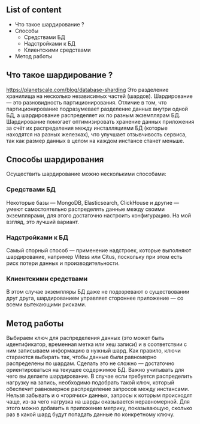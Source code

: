 ## List of content
- Что такое шардирование ?
- Способы
  - Средствами БД
  - Надстройками к БД
  - Клиентскими средствами
- Метод работы
  
## Что такое шардирование ?
https://planetscale.com/blog/database-sharding
Это разделение хранилища на несколько независимых частей (шардов). Шардирование — это разновидность партиционирования. Отличие в том, что партиционирование подразумевает разделение данных внутри одной БД, а шардирование распределяет их по разным экземплярам БД. 
Шардирование помогает оптимизировать хранение данных приложения за счёт их распределения между инсталляциями БД (которые находятся на разных железках), что улучшает отзывчивость сервиса, так как размер данных в целом на каждом инстансе станет меньше.

## Способы шардирования
Осуществить шардирование можно несколькими способами:
### Средствами БД
Некоторые базы — MongoDB, Elasticsearch, ClickHouse и другие — умеют самостоятельно распределять данные между своими экземплярами, для этого достаточно настроить конфигурацию. На мой взгляд, это лучший вариант.
### Надстройками к БД
Самый спорный способ — применение надстроек, которые выполняют шардирование, например Vitess или Citus, поскольку при этом есть риск потери данных и производительности.
### Клиентскими средствами
В этом случае экземпляры БД даже не подозревают о существовании друг друга, шардированием управляет стороннее приложение — со всеми вытекающими рисками.

## Метод работы
Выбираем ключ для распределения данных (это может быть идентификатор, временная метка или хеш записи) и в соответствии с ним записываем информацию в нужный шард. Как правило, ключи стараются выбирать так, чтобы данные были равномерно распределены по шардам. Сделать это не сложно — достаточно ориентироваться на текущее содержимое БД. 
Важно учитывать для чего вы делаете шардирование. В случае если требуется распределить нагрузку на запись, необходимо подобрать такой ключ, который обеспечит равномерное распределение запросов между инстансами. Нельзя забывать и о «горячих» данных, запросы к которым происходят чаще, из-за чего нагрузка на шарды оказывается неравномерной. Для этого можно добавить в приложение метрику, показывающую, сколько раз в какой шард будут попадать данные по конкретному ключу. 
